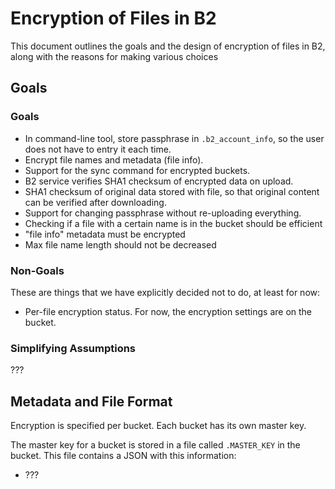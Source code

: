 # Encryption of Files in B2

This document outlines the goals and the design of encryption of files
in B2, along with the reasons for making various choices

## Goals

### Goals

- In command-line tool, store passphrase in `.b2_account_info`, so the user does not have to entry it each time.
- Encrypt file names and metadata (file info).
- Support for the sync command for encrypted buckets.
- B2 service verifies SHA1 checksum of encrypted data on upload.
- SHA1 checksum of original data stored with file, so that original content can be verified after downloading.
- Support for changing passphrase without re-uploading everything.
- Checking if a file with a certain name is in the bucket should be efficient
- "file info" metadata must be encrypted
- Max file name length should not be decreased

### Non-Goals

These are things that we have explicitly decided not to do, at least
for now:

- Per-file encryption status.  For now, the encryption settings are on the bucket.

### Simplifying Assumptions

???

## Metadata and File Format

Encryption is specified per bucket.  Each bucket has its own master key.

The master key for a bucket is stored in a file called `.MASTER_KEY` in the bucket.  This file contains a JSON with this information:

- ???





